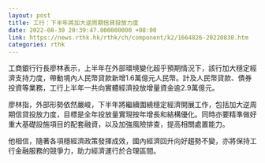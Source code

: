 ```yaml
---
layout: post
title: 工行：下半年將加大逆周期信貸投放力度
date: 2022-08-30 20:39:47.000000000 +08:00
link: https://news.rthk.hk/rthk/ch/component/k2/1664826-20220830.htm
categories: rthk
---
```


工商銀行行長廖林表示，上半年在外部環境變化超乎預期情況下，該行加大穩定經濟支持力度，帶動境內人民幣貸款新增1.6萬億元人民幣。計及人民幣貸款、債券投資等業務，工行上半年一共向實體經濟投放增量資金逾2.9萬億元。

廖林指，外部形勢依然嚴峻，下半年將繼續圍繞穩定經濟開展工作，包括加大逆周期信貸投放力度，目標是全年投放量實現按年增長和結構優化。同時亦要精準做好重大基礎設施項目的配套融資，以及加強風險排查，提高相關處置能力。

他相信，隨著各項穩經濟政策發揮成效，國內經濟回升向好趨勢不變，亦將保持工行金融服務的競爭力，助力經濟運行於合理區間。
